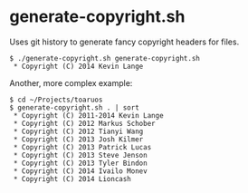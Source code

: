 # generate-copyright.sh

Uses git history to generate fancy copyright headers for files.

    $ ./generate-copyright.sh generate-copyright.sh
     * Copyright (C) 2014 Kevin Lange

Another, more complex example:

    $ cd ~/Projects/toaruos
    $ generate-copyright.sh . | sort
     * Copyright (C) 2011-2014 Kevin Lange
     * Copyright (C) 2012 Markus Schober
     * Copyright (C) 2012 Tianyi Wang
     * Copyright (C) 2013 Josh Kilmer
     * Copyright (C) 2013 Patrick Lucas
     * Copyright (C) 2013 Steve Jenson
     * Copyright (C) 2013 Tyler Bindon
     * Copyright (C) 2014 Ivailo Monev
     * Copyright (C) 2014 Lioncash

